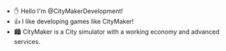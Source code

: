 - ✋ Hello I'm @CityMakerDevelopment!
- 👍 I like developing games like CityMaker!
- 🏙️ CityMaker is a City simulator with a working economy and advanced services.
